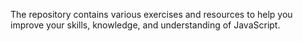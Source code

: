  The repository contains various exercises and resources to help you improve your skills, knowledge, and understanding of JavaScript.
